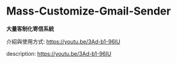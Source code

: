 # Mass-Customize-Gmail-Sender
**大量客制化寄信系統**

介紹與使用方式: https://youtu.be/3Ad-b1-96IU

description: https://youtu.be/3Ad-b1-96IU
